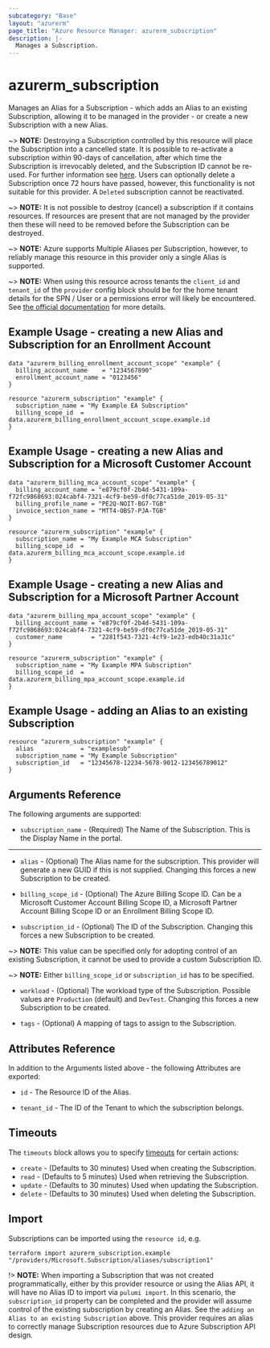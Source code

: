 ```yaml
---
subcategory: "Base"
layout: "azurerm"
page_title: "Azure Resource Manager: azurerm_subscription"
description: |-
  Manages a Subscription.
---
```


# azurerm_subscription

Manages an Alias for a Subscription - which adds an Alias to an existing Subscription, allowing it to be managed in the provider - or create a new Subscription with a new Alias.

~> **NOTE:** Destroying a Subscription controlled by this resource will place the Subscription into a cancelled state. It is possible to re-activate a subscription within 90-days of cancellation, after which time the Subscription is irrevocably deleted, and the Subscription ID cannot be re-used. For further information see [here](https://docs.microsoft.com/azure/cost-management-billing/manage/cancel-azure-subscription#what-happens-after-subscription-cancellation). Users can optionally delete a Subscription once 72 hours have passed, however, this functionality is not suitable for this provider. A `Deleted` subscription cannot be reactivated.

~> **NOTE:** It is not possible to destroy (cancel) a subscription if it contains resources. If resources are present that are not managed by the provider then these will need to be removed before the Subscription can be destroyed.

~> **NOTE:** Azure supports Multiple Aliases per Subscription, however, to reliably manage this resource in this provider only a single Alias is supported.

~> **NOTE:** When using this resource across tenants the `client_id` and `tenant_id` of the `provider` config block should be for the home tenant details for the SPN / User or a permissions error will likely be encountered. See [the official documentation](https://learn.microsoft.com/en-us/azure/cost-management-billing/manage/programmatically-create-subscription) for more details. 

## Example Usage - creating a new Alias and Subscription for an Enrollment Account

```hcl
data "azurerm_billing_enrollment_account_scope" "example" {
  billing_account_name    = "1234567890"
  enrollment_account_name = "0123456"
}

resource "azurerm_subscription" "example" {
  subscription_name = "My Example EA Subscription"
  billing_scope_id  = data.azurerm_billing_enrollment_account_scope.example.id
}
```

## Example Usage - creating a new Alias and Subscription for a Microsoft Customer Account

```hcl
data "azurerm_billing_mca_account_scope" "example" {
  billing_account_name = "e879cf0f-2b4d-5431-109a-f72fc9868693:024cabf4-7321-4cf9-be59-df0c77ca51de_2019-05-31"
  billing_profile_name = "PE2Q-NOIT-BG7-TGB"
  invoice_section_name = "MTT4-OBS7-PJA-TGB"
}

resource "azurerm_subscription" "example" {
  subscription_name = "My Example MCA Subscription"
  billing_scope_id  = data.azurerm_billing_mca_account_scope.example.id
}
```

## Example Usage - creating a new Alias and Subscription for a Microsoft Partner Account

```hcl
data "azurerm_billing_mpa_account_scope" "example" {
  billing_account_name = "e879cf0f-2b4d-5431-109a-f72fc9868693:024cabf4-7321-4cf9-be59-df0c77ca51de_2019-05-31"
  customer_name        = "2281f543-7321-4cf9-1e23-edb4Oc31a31c"
}

resource "azurerm_subscription" "example" {
  subscription_name = "My Example MPA Subscription"
  billing_scope_id  = data.azurerm_billing_mpa_account_scope.example.id
}
```

## Example Usage - adding an Alias to an existing Subscription

```hcl
resource "azurerm_subscription" "example" {
  alias             = "examplesub"
  subscription_name = "My Example Subscription"
  subscription_id   = "12345678-12234-5678-9012-123456789012"
}
```

## Arguments Reference

The following arguments are supported:

* `subscription_name` - (Required) The Name of the Subscription. This is the Display Name in the portal.

---

* `alias` - (Optional) The Alias name for the subscription. This provider will generate a new GUID if this is not supplied. Changing this forces a new Subscription to be created.

* `billing_scope_id` - (Optional) The Azure Billing Scope ID. Can be a Microsoft Customer Account Billing Scope ID, a Microsoft Partner Account Billing Scope ID or an Enrollment Billing Scope ID.

* `subscription_id` - (Optional) The ID of the Subscription. Changing this forces a new Subscription to be created.

~> **NOTE:** This value can be specified only for adopting control of an existing Subscription, it cannot be used to provide a custom Subscription ID.

~> **NOTE:** Either `billing_scope_id` or `subscription_id` has to be specified.

* `workload` - (Optional) The workload type of the Subscription. Possible values are `Production` (default) and `DevTest`. Changing this forces a new Subscription to be created.

* `tags` - (Optional) A mapping of tags to assign to the Subscription.

## Attributes Reference

In addition to the Arguments listed above - the following Attributes are exported:

* `id` - The Resource ID of the Alias.

* `tenant_id` - The ID of the Tenant to which the subscription belongs.

## Timeouts

The `timeouts` block allows you to specify [timeouts](https://www.terraform.io/language/resources/syntax#operation-timeouts) for certain actions:

* `create` - (Defaults to 30 minutes) Used when creating the Subscription.
* `read` - (Defaults to 5 minutes) Used when retrieving the Subscription.
* `update` - (Defaults to 30 minutes) Used when updating the Subscription.
* `delete` - (Defaults to 30 minutes) Used when deleting the Subscription.

## Import

Subscriptions can be imported using the `resource id`, e.g.

```shell
terraform import azurerm_subscription.example "/providers/Microsoft.Subscription/aliases/subscription1"
```

!> **NOTE:** When importing a Subscription that was not created programmatically, either by this provider resource or using the Alias API, it will have no Alias ID to import via `pulumi import`.
In this scenario, the `subscription_id` property can be completed and the provider will assume control of the existing subscription by creating an Alias. See the `adding an Alias to an existing Subscription` above. This provider requires an alias to correctly manage Subscription resources due to Azure Subscription API design.
